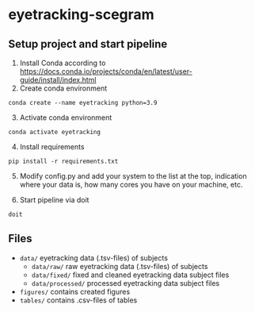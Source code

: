 # **eyetracking-scegram**

## **Setup project and start pipeline**

1. Install Conda according to https://docs.conda.io/projects/conda/en/latest/user-guide/install/index.html
2. Create conda environment
```console
conda create --name eyetracking python=3.9
```
3. Activate conda environment
```console
conda activate eyetracking
```
4. Install requirements
```console
pip install -r requirements.txt
```

5. Modify config.py and add your system to the list at the top, indication where your data is, how many cores you have on your machine, etc.

6. Start pipeline via doit
```console
doit
```

## **Files**
- `data/` eyetracking data (.tsv-files) of subjects
  - `data/raw/` raw eyetracking data (.tsv-files) of subjects
  - `data/fixed/` fixed and cleaned eyetracking data subject files 
  - `data/processed/` processed eyetracking data subject files 
- `figures/` contains created figures
- `tables/` contains .csv-files of tables